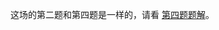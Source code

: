 这场的第二题和第四题是一样的，请看 [第四题题解](https://leetcode.cn/problems/count-the-number-of-houses-at-a-certain-distance-ii/solution/yong-che-xiao-de-fang-shi-si-kao-pythonj-o253)。
